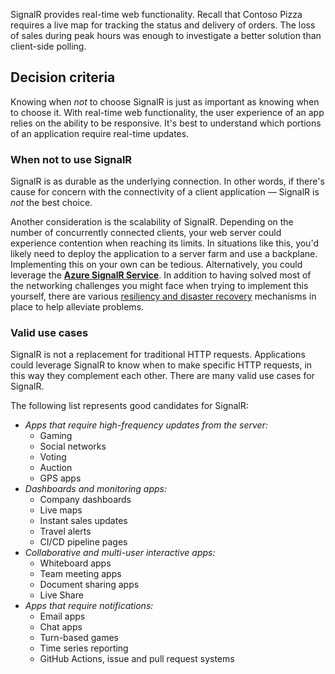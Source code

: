 <!--
# When to use ASP.NET Core SignalR

Decision criteria
Parts working together
Apply to scenario

-->

SignalR provides real-time web functionality. Recall that Contoso Pizza requires a live map for tracking the status and delivery of orders. The loss of sales during peak hours was enough to investigate a better solution than client-side polling.

## Decision criteria

Knowing when *not* to choose SignalR is just as important as knowing when to choose it. With real-time web functionality, the user experience of an app relies on the ability to be responsive. It's best to understand which portions of an application require real-time updates.

### When not to use SignalR

SignalR is as durable as the underlying connection. In other words, if there's cause for concern with the connectivity of a client application &mdash; SignalR is *not* the best choice.

Another consideration is the scalability of SignalR. Depending on the number of concurrently connected clients, your web server could experience contention when reaching its limits. In situations like this, you'd likely need to deploy the application to a server farm and use a backplane. Implementing this on your own can be tedious. Alternatively, you could leverage the [**Azure SignalR Service**](/azure/azure-signalr). In addition to having solved most of the networking challenges you might face when trying to implement this yourself, there are various [resiliency and disaster recovery](/azure/azure-signalr/signalr-concept-disaster-recovery) mechanisms in place to help alleviate problems.

### Valid use cases

SignalR is not a replacement for traditional HTTP requests. Applications could leverage SignalR to know when to make specific HTTP requests, in this way they complement each other. There are many valid use cases for SignalR.

The following list represents good candidates for SignalR:

- *Apps that require high-frequency updates from the server:*
  - Gaming
  - Social networks
  - Voting
  - Auction
  - GPS apps
- *Dashboards and monitoring apps:*
  - Company dashboards
  - Live maps
  - Instant sales updates
  - Travel alerts
  - CI/CD pipeline pages
- *Collaborative and multi-user interactive apps:*
  - Whiteboard apps
  - Team meeting apps
  - Document sharing apps
  - Live Share
- *Apps that require notifications:*
  - Email apps
  - Chat apps
  - Turn-based games
  - Time series reporting
  - GitHub Actions, issue and pull request systems
